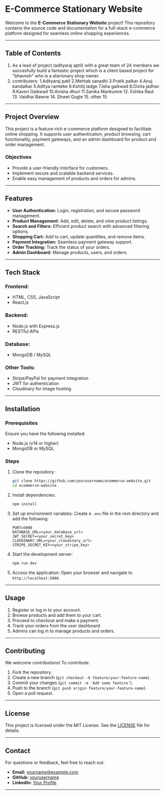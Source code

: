 # E-Commerce Stationary Website

Welcome to the **E-Commerce Stationary Website** project! This repository contains the source code and documentation for a full-stack e-commerce platform designed for seamless online shopping experiences.

---

## Table of Contents

1. As a lead of project (adityaraj aptil) with a great team of 24 members we succesfully build a fantastic project which is a client based project for "bhavesh" who is a atarionary shop owner.
2. contributers:
   1.Adityaraj patil
   2.Mehtab sanadhi
   3.Pratik palkar
   4.Anuj kandalkar
   5.Aditya ramteke
   6.Kshitij ladge
   7.Isha gaikwad
   8.Dixita jadhav
   9.Kaveri Gaikwad
   10.Anisha dhuri
   11.Sanika Mankumre
   12. Eshika Raut
   13. Vaidhai Bawne
   14. Shwet Gugle
   15. other 15

---

## Project Overview

This project is a feature-rich e-commerce platform designed to facilitate online shopping. It supports user authentication, product browsing, cart functionality, payment gateways, and an admin dashboard for product and order management.

### Objectives
- Provide a user-friendly interface for customers.
- Implement secure and scalable backend services.
- Enable easy management of products and orders for admins.

---

## Features

- **User Authentication:** Login, registration, and secure password management.
- **Product Management:** Add, edit, delete, and view product listings.
- **Search and Filters:** Efficient product search with advanced filtering options.
- **Shopping Cart:** Add to cart, update quantities, and remove items.
- **Payment Integration:** Seamless payment gateway support.
- **Order Tracking:** Track the status of your orders.
- **Admin Dashboard:** Manage products, users, and orders.

---

## Tech Stack

### Frontend:
- HTML, CSS, JavaScript
- React.js

### Backend:
- Node.js with Express.js
- RESTful APIs

### Database:
- MongoDB / MySQL

### Other Tools:
- Stripe/PayPal for payment integration
- JWT for authentication
- Cloudinary for image hosting

---

## Installation

### Prerequisites
Ensure you have the following installed:
- Node.js (v14 or higher)
- MongoDB or MySQL

### Steps

1. Clone the repository:
   ```bash
   git clone https://github.com/yourusername/ecommerce-website.git
   cd ecommerce-website
   ```

2. Install dependencies:
   ```bash
   npm install
   ```

3. Set up environment variables:
   Create a `.env` file in the root directory and add the following:
   ```env
   PORT=5000
   DATABASE_URL=<your_database_url>
   JWT_SECRET=<your_secret_key>
   CLOUDINARY_URL=<your_cloudinary_url>
   STRIPE_SECRET_KEY=<your_stripe_key>
   ```

4. Start the development server:
   ```bash
   npm run dev
   ```

5. Access the application:
   Open your browser and navigate to `http://localhost:5000`.

---

## Usage

1. Register or log in to your account.
2. Browse products and add them to your cart.
3. Proceed to checkout and make a payment.
4. Track your orders from the user dashboard.
5. Admins can log in to manage products and orders.

---

## Contributing

We welcome contributions! To contribute:

1. Fork the repository.
2. Create a new branch (`git checkout -b feature/your-feature-name`).
3. Commit your changes (`git commit -m 'Add some feature'`).
4. Push to the branch (`git push origin feature/your-feature-name`).
5. Open a pull request.

---

## License

This project is licensed under the MIT License. See the [LICENSE](LICENSE) file for details.

---

## Contact

For questions or feedback, feel free to reach out:
- **Email:** yourname@example.com
- **GitHub:** [yourusername](https://github.com/yourusername)
- **LinkedIn:** [Your Profile](https://linkedin.com/in/yourprofile)

---

